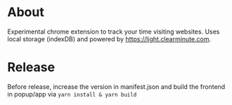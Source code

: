 # About

Experimental chrome extension to track your time visiting websites. Uses local storage (indexDB) and powered by https://light.clearminute.com.

# Release

Before release, increase the version in manifest.json and build the frontend in popup/app via `yarn install & yarn build`
